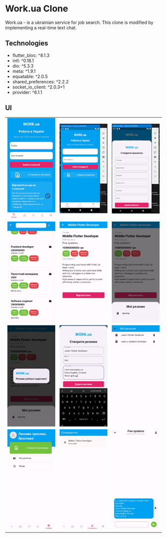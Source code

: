 # Work.ua Clone
Work.ua - is a ukrainian service for job search. This clone is modified by implementing a real-time text chat.

## Technologies
- flutter_bloc: ^8.1.3
- intl: ^0.18.1
- dio: ^5.3.3
- meta: ^1.9.1
- equatable: ^2.0.5
- shared_preferences: ^2.2.2
- socket_io_client: ^2.0.3+1
- provider: ^6.1.1

## UI
<table>
  <tr>
    <td align="center">
      <img src="./screenshots/photo_2024-01-05_10-35-23.jpg" width="270" />
    </td>
    <td align="center">
      <img src="./screenshots/photo_2024-01-05_10-35-29.jpg" width="270" />
    </td>
    <td align="center">
      <img src="./screenshots/photo_2024-01-05_10-35-31.jpg" width="270" />
    </td>
  </tr>
  <tr>
    <td align="center">
      <img src="./screenshots/photo_2024-01-05_10-35-35.jpg" width="270" />
    </td>
     <td align="center">
      <img src="./screenshots/photo_2024-01-05_10-35-36.jpg" width="270" />
    </td>
    <td align="center">
      <img src="./screenshots/photo_2024-01-05_10-35-38.jpg" width="270" />
    </td>
  </tr>
  <tr>
    <td align="center">
      <img src="./screenshots/photo_2024-01-05_10-35-40.jpg" width="270" />
    </td>
    <td align="center">
      <img src="./screenshots/photo_2024-01-05_10-35-42.jpg" width="270" />
    </td>
    <td align="center">
      <img src="./screenshots/photo_2024-01-05_10-35-44.jpg" width="270" />
    </td>
  </tr>
   <tr>
    <td align="center">
      <img src="./screenshots/photo_2024-01-05_10-35-45.jpg" width="270" />
    </td>
    <td align="center">
      <img src="./screenshots/photo_2024-01-05_10-35-48.jpg" width="270" />
    </td>
    <td align="center">
      <img src="./screenshots/photo_2024-01-05_10-35-50.jpg" width="270" />
    </td>
  </tr>
</table>
